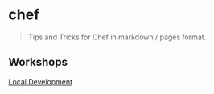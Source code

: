 # chef

> Tips and Tricks for Chef in markdown / pages format.

## Workshops

[Local Development](workshop-local_dev.md)